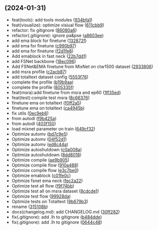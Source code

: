 ##  (2024-01-31)

* feat(tools): add tools modules ([934bfa1](https://github.com/CharmingHue/FAST/commit/934bfa1))
* feat(visualize): optimize visiual flow ([611cbb9](https://github.com/CharmingHue/FAST/commit/611cbb9))
* refactor: fix gitignore ([86080a6](https://github.com/CharmingHue/FAST/commit/86080a6))
* refactor(.gitignore): ignore pa&pse ([a8603ee](https://github.com/CharmingHue/FAST/commit/a8603ee))
* add ema block for finetune ([132872f](https://github.com/CharmingHue/FAST/commit/132872f))
* add ema for finetune ([c990b97](https://github.com/CharmingHue/FAST/commit/c990b97))
* add ema for finetune ([f2d1fe8](https://github.com/CharmingHue/FAST/commit/f2d1fe8))
* Add emablock in fast neck ([22b7dd1](https://github.com/CharmingHue/FAST/commit/22b7dd1))
* add FSNet backbone ([18ec096](https://github.com/CharmingHue/FAST/commit/18ec096))
* Add FSNet&EMA finetune from MixNet on ctw1500 dataset ([2933806](https://github.com/CharmingHue/FAST/commit/2933806))
* add msra profile ([c2acb87](https://github.com/CharmingHue/FAST/commit/c2acb87))
* add totaltext dataset config ([5553f78](https://github.com/CharmingHue/FAST/commit/5553f78))
* complete the profile ([b19b9aa](https://github.com/CharmingHue/FAST/commit/b19b9aa))
* complete the profile ([805335f](https://github.com/CharmingHue/FAST/commit/805335f))
* feat(msra):add finetune from msra and ep60 ([1ff35ed](https://github.com/CharmingHue/FAST/commit/1ff35ed))
* feat(test):compile test msra ([8c66376](https://github.com/CharmingHue/FAST/commit/8c66376))
* finetune ema on totaltext ([f0ff2a5](https://github.com/CharmingHue/FAST/commit/f0ff2a5))
* finetune ema on totaltext ([ca4945b](https://github.com/CharmingHue/FAST/commit/ca4945b))
* fix utils ([0ec9eb6](https://github.com/CharmingHue/FAST/commit/0ec9eb6))
* from autodl ([f9b425a](https://github.com/CharmingHue/FAST/commit/f9b425a))
* from autodl ([403f150](https://github.com/CharmingHue/FAST/commit/403f150))
* load mixnet parameter on train ([649cf32](https://github.com/CharmingHue/FAST/commit/649cf32))
* Optimize automv ([bd7c9e5](https://github.com/CharmingHue/FAST/commit/bd7c9e5))
* Optimize automv ([04f52d1](https://github.com/CharmingHue/FAST/commit/04f52d1))
* Optimize automv ([ed8c44a](https://github.com/CharmingHue/FAST/commit/ed8c44a))
* Optimize autoshutdown ([c0a008a](https://github.com/CharmingHue/FAST/commit/c0a008a))
* Optimize autoshutdown ([8dd8018](https://github.com/CharmingHue/FAST/commit/8dd8018))
* Optimize compile ([ae9b905](https://github.com/CharmingHue/FAST/commit/ae9b905))
* Optimize compile flow ([910a488](https://github.com/CharmingHue/FAST/commit/910a488))
* Optimize compile flow ([e3c7be0](https://github.com/CharmingHue/FAST/commit/e3c7be0))
* Optimize emablock ([c01fe0c](https://github.com/CharmingHue/FAST/commit/c01fe0c))
* Optimize fsnet ema neck ([fec2a22](https://github.com/CharmingHue/FAST/commit/fec2a22))
* Optimize test all flow ([f9f74bb](https://github.com/CharmingHue/FAST/commit/f9f74bb))
* Optimize test all on msra dataset ([8cdcde1](https://github.com/CharmingHue/FAST/commit/8cdcde1))
* Optimize test flow ([99928da](https://github.com/CharmingHue/FAST/commit/99928da))
* Optimize tests on Totaltext ([9b679b3](https://github.com/CharmingHue/FAST/commit/9b679b3))
* rename ([315108b](https://github.com/CharmingHue/FAST/commit/315108b))
* docs(changelog.md): add CHANGELOG.md ([30ff282](https://github.com/CharmingHue/FAST/commit/30ff282))
* fix(.gitignore): add .lh to gitignore ([b484dde](https://github.com/CharmingHue/FAST/commit/b484dde))
* fix(.gitignore): add .lh to gitignore ([0644c48](https://github.com/CharmingHue/FAST/commit/0644c48))



